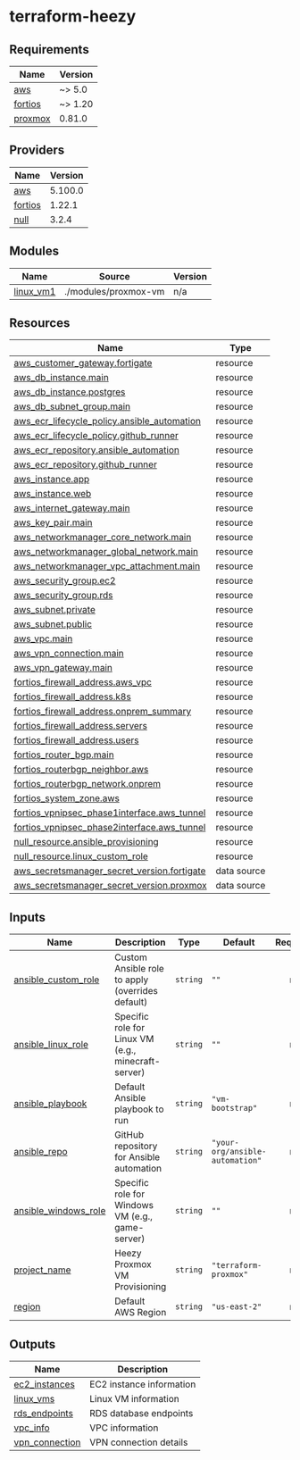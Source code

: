 # terraform-heezy

<!-- BEGINNING OF PRE-COMMIT-TERRAFORM DOCS HOOK -->
## Requirements

| Name | Version |
|------|---------|
| <a name="requirement_aws"></a> [aws](#requirement\_aws) | ~> 5.0 |
| <a name="requirement_fortios"></a> [fortios](#requirement\_fortios) | ~> 1.20 |
| <a name="requirement_proxmox"></a> [proxmox](#requirement\_proxmox) | 0.81.0 |

## Providers

| Name | Version |
|------|---------|
| <a name="provider_aws"></a> [aws](#provider\_aws) | 5.100.0 |
| <a name="provider_fortios"></a> [fortios](#provider\_fortios) | 1.22.1 |
| <a name="provider_null"></a> [null](#provider\_null) | 3.2.4 |

## Modules

| Name | Source | Version |
|------|--------|---------|
| <a name="module_linux_vm1"></a> [linux\_vm1](#module\_linux\_vm1) | ./modules/proxmox-vm | n/a |

## Resources

| Name | Type |
|------|------|
| [aws_customer_gateway.fortigate](https://registry.terraform.io/providers/hashicorp/aws/latest/docs/resources/customer_gateway) | resource |
| [aws_db_instance.main](https://registry.terraform.io/providers/hashicorp/aws/latest/docs/resources/db_instance) | resource |
| [aws_db_instance.postgres](https://registry.terraform.io/providers/hashicorp/aws/latest/docs/resources/db_instance) | resource |
| [aws_db_subnet_group.main](https://registry.terraform.io/providers/hashicorp/aws/latest/docs/resources/db_subnet_group) | resource |
| [aws_ecr_lifecycle_policy.ansible_automation](https://registry.terraform.io/providers/hashicorp/aws/latest/docs/resources/ecr_lifecycle_policy) | resource |
| [aws_ecr_lifecycle_policy.github_runner](https://registry.terraform.io/providers/hashicorp/aws/latest/docs/resources/ecr_lifecycle_policy) | resource |
| [aws_ecr_repository.ansible_automation](https://registry.terraform.io/providers/hashicorp/aws/latest/docs/resources/ecr_repository) | resource |
| [aws_ecr_repository.github_runner](https://registry.terraform.io/providers/hashicorp/aws/latest/docs/resources/ecr_repository) | resource |
| [aws_instance.app](https://registry.terraform.io/providers/hashicorp/aws/latest/docs/resources/instance) | resource |
| [aws_instance.web](https://registry.terraform.io/providers/hashicorp/aws/latest/docs/resources/instance) | resource |
| [aws_internet_gateway.main](https://registry.terraform.io/providers/hashicorp/aws/latest/docs/resources/internet_gateway) | resource |
| [aws_key_pair.main](https://registry.terraform.io/providers/hashicorp/aws/latest/docs/resources/key_pair) | resource |
| [aws_networkmanager_core_network.main](https://registry.terraform.io/providers/hashicorp/aws/latest/docs/resources/networkmanager_core_network) | resource |
| [aws_networkmanager_global_network.main](https://registry.terraform.io/providers/hashicorp/aws/latest/docs/resources/networkmanager_global_network) | resource |
| [aws_networkmanager_vpc_attachment.main](https://registry.terraform.io/providers/hashicorp/aws/latest/docs/resources/networkmanager_vpc_attachment) | resource |
| [aws_security_group.ec2](https://registry.terraform.io/providers/hashicorp/aws/latest/docs/resources/security_group) | resource |
| [aws_security_group.rds](https://registry.terraform.io/providers/hashicorp/aws/latest/docs/resources/security_group) | resource |
| [aws_subnet.private](https://registry.terraform.io/providers/hashicorp/aws/latest/docs/resources/subnet) | resource |
| [aws_subnet.public](https://registry.terraform.io/providers/hashicorp/aws/latest/docs/resources/subnet) | resource |
| [aws_vpc.main](https://registry.terraform.io/providers/hashicorp/aws/latest/docs/resources/vpc) | resource |
| [aws_vpn_connection.main](https://registry.terraform.io/providers/hashicorp/aws/latest/docs/resources/vpn_connection) | resource |
| [aws_vpn_gateway.main](https://registry.terraform.io/providers/hashicorp/aws/latest/docs/resources/vpn_gateway) | resource |
| [fortios_firewall_address.aws_vpc](https://registry.terraform.io/providers/fortinetdev/fortios/latest/docs/resources/firewall_address) | resource |
| [fortios_firewall_address.k8s](https://registry.terraform.io/providers/fortinetdev/fortios/latest/docs/resources/firewall_address) | resource |
| [fortios_firewall_address.onprem_summary](https://registry.terraform.io/providers/fortinetdev/fortios/latest/docs/resources/firewall_address) | resource |
| [fortios_firewall_address.servers](https://registry.terraform.io/providers/fortinetdev/fortios/latest/docs/resources/firewall_address) | resource |
| [fortios_firewall_address.users](https://registry.terraform.io/providers/fortinetdev/fortios/latest/docs/resources/firewall_address) | resource |
| [fortios_router_bgp.main](https://registry.terraform.io/providers/fortinetdev/fortios/latest/docs/resources/router_bgp) | resource |
| [fortios_routerbgp_neighbor.aws](https://registry.terraform.io/providers/fortinetdev/fortios/latest/docs/resources/routerbgp_neighbor) | resource |
| [fortios_routerbgp_network.onprem](https://registry.terraform.io/providers/fortinetdev/fortios/latest/docs/resources/routerbgp_network) | resource |
| [fortios_system_zone.aws](https://registry.terraform.io/providers/fortinetdev/fortios/latest/docs/resources/system_zone) | resource |
| [fortios_vpnipsec_phase1interface.aws_tunnel](https://registry.terraform.io/providers/fortinetdev/fortios/latest/docs/resources/vpnipsec_phase1interface) | resource |
| [fortios_vpnipsec_phase2interface.aws_tunnel](https://registry.terraform.io/providers/fortinetdev/fortios/latest/docs/resources/vpnipsec_phase2interface) | resource |
| [null_resource.ansible_provisioning](https://registry.terraform.io/providers/hashicorp/null/latest/docs/resources/resource) | resource |
| [null_resource.linux_custom_role](https://registry.terraform.io/providers/hashicorp/null/latest/docs/resources/resource) | resource |
| [aws_secretsmanager_secret_version.fortigate](https://registry.terraform.io/providers/hashicorp/aws/latest/docs/data-sources/secretsmanager_secret_version) | data source |
| [aws_secretsmanager_secret_version.proxmox](https://registry.terraform.io/providers/hashicorp/aws/latest/docs/data-sources/secretsmanager_secret_version) | data source |

## Inputs

| Name | Description | Type | Default | Required |
|------|-------------|------|---------|:--------:|
| <a name="input_ansible_custom_role"></a> [ansible\_custom\_role](#input\_ansible\_custom\_role) | Custom Ansible role to apply (overrides default) | `string` | `""` | no |
| <a name="input_ansible_linux_role"></a> [ansible\_linux\_role](#input\_ansible\_linux\_role) | Specific role for Linux VM (e.g., minecraft-server) | `string` | `""` | no |
| <a name="input_ansible_playbook"></a> [ansible\_playbook](#input\_ansible\_playbook) | Default Ansible playbook to run | `string` | `"vm-bootstrap"` | no |
| <a name="input_ansible_repo"></a> [ansible\_repo](#input\_ansible\_repo) | GitHub repository for Ansible automation | `string` | `"your-org/ansible-automation"` | no |
| <a name="input_ansible_windows_role"></a> [ansible\_windows\_role](#input\_ansible\_windows\_role) | Specific role for Windows VM (e.g., game-server) | `string` | `""` | no |
| <a name="input_project_name"></a> [project\_name](#input\_project\_name) | Heezy Proxmox VM Provisioning | `string` | `"terraform-proxmox"` | no |
| <a name="input_region"></a> [region](#input\_region) | Default AWS Region | `string` | `"us-east-2"` | no |

## Outputs

| Name | Description |
|------|-------------|
| <a name="output_ec2_instances"></a> [ec2\_instances](#output\_ec2\_instances) | EC2 instance information |
| <a name="output_linux_vms"></a> [linux\_vms](#output\_linux\_vms) | Linux VM information |
| <a name="output_rds_endpoints"></a> [rds\_endpoints](#output\_rds\_endpoints) | RDS database endpoints |
| <a name="output_vpc_info"></a> [vpc\_info](#output\_vpc\_info) | VPC information |
| <a name="output_vpn_connection"></a> [vpn\_connection](#output\_vpn\_connection) | VPN connection details |
<!-- END OF PRE-COMMIT-TERRAFORM DOCS HOOK -->
